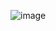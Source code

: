![image](https://user-images.githubusercontent.com/111716161/190942151-27119286-e9bc-44be-b864-81b0f0b286e6.png)
